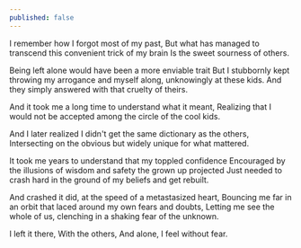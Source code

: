 ```yaml
---
published: false
---
```


I remember how I forgot most of my past,
But what has managed to transcend this convenient trick of my brain
Is the sweet sourness of others.

Being left alone would have been a more enviable trait
But I stubbornly kept throwing my arrogance and myself along, unknowingly at these kids.
And they simply answered with that cruelty of theirs.

And it took me a long time to understand what it meant,
Realizing that I would not be accepted among the circle of the cool kids.

And I later realized I didn't get the same dictionary as the others,
Intersecting on the obvious but widely unique for what mattered.

It took me years to understand that my toppled confidence
Encouraged by the illusions of wisdom and safety the grown up projected
Just needed to crash hard in the ground of my beliefs and get rebuilt.

And crashed it did, at the speed of a metastasized heart,
Bouncing me far in an orbit that laced around my own fears and doubts,
Letting me see the whole of us, clenching in a shaking fear of the unknown.

I left it there,
With the others,
And alone,
I feel without fear.
